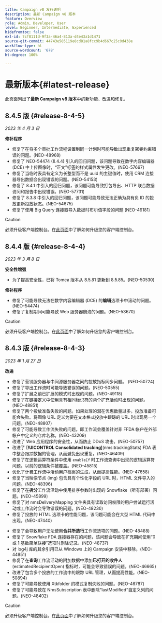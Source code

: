 ```yaml
---
title: Campaign v8 发行说明
description: 最新 Campaign v8 版本
feature: Overview
role: Admin, Developer, User
level: Beginner, Intermediate, Experienced
hidefromtoc: false
exl-id: 7cf8111d-9f3a-46a4-813a-d4e43a1d1471
source-git-commit: 44743e585119e8cd81a8fcc9b4d667c25c0d438e
workflow-type: ht
source-wordcount: '678'
ht-degree: 100%

---
```


# 最新版本{#latest-release}

此页面列出了&#x200B;**最新 Campaign v8 版本**&#x200B;中的新功能、改进和修复。

## 8.4.5 版 {#release-8-4-5}

_2023 年 4 月 3 日_

**修补程序**

* 修复了在将多个审批工作流程设置到同一计划时可能导致出现重复密钥约束错误的问题。(NEO-48968)
* 修复了 NEO-54474 (8.4.4) 引入的回归问题，该问题导致在数字内容编辑器 (DCE) 中上传图像时，“正文”标签的样式属性发生更改。(NEO-57697)
* 修复了当临时表具有定义为长整型而不是 uuid 的主键值时，使用 CRM 连接器导出数据会出现错误的问题。(NEO-54153)
* 修复了 8.4.1 中引入的回归问题，该问题可能导致打包导出、HTTP 联合数据访问和报告中出现错误。(NEO-57731)
* 修复了 8.3.8 中引入的回归问题，该问题可能导致无法正确为具有负 ID 的投放更新投放状态。(NEO-54675)
* 修复了使用 Big Query 连接器导入数据时布尔值字段的问题 (NEO-49181)

>[!CAUTION]
>
> 必须升级客户端控制台。在[此页面](../start/connect.md#upgrade-ac-console)中了解如何升级您的客户端控制台。

## 8.4.4 版 {#release-8-4-4}

_2023 年 3 月 8 日_

**安全性增强**

* 为了提高安全性，已将 Tomca 版本从 8.5.81 更新到 8.5.85。(NEO-50530)

**修补程序**

* 修复了可能导致无法在数字内容编辑器 (DCE) 的&#x200B;**编辑**&#x200B;选项卡中滚动的问题。(NEO-54474)
* 修复了复制期间可能导致 Web 服务器崩溃的问题。(NEO-53670)


>[!CAUTION]
>
> 必须升级客户端控制台。在[此页面](../start/connect.md#upgrade-ac-console)中了解如何升级您的客户端控制台。


## 8.4.3 版 {#release-8-4-3}


_2023 年 1 月 27 日_

**改进**

* 修复了营销服务器与中间源服务器之间的投放指标同步问题。 (NEO-50724) <!--OKKKK-->
* 修复了导出工作流时可能导致错误的问题。(NEO-50555) <!--OKKKK-->
* 修复了扩展之前已扩展的模式时出现的问题。(NEO-49118) <!--OKKKK-->
* 修复了在链接定义中使用具有相同标识符的两个扩充活动时出现的问题。(NEO-48851)
* 修复了两个投放准备失败的问题。如果处理的潜在优惠数量过多，投放准备可能会失败。将图像 URL 定义为要在文本格式投放中跟踪的 URL 时出现另一个问题。(NEO-48807) <!--OKKKK-->
* 修复了可能导致工作流失败的问题，即工作流会覆盖针对非 FFDA 帐户在外部帐户中定义的仓库名称。(NEO-43209) <!--OKKKK-->
* 改进了 Web 应用程序的安全性，从而防止 DDoS 攻击。(NEO-50757) <!--OKKKK-->
* 改进了 **[!UICONTROL Consolidated tracking]**(nms:trackingStats) FDA 表中整合跟踪数据的管理，从而避免出现重复。(NEO-46409)
* 修复了在逻辑运算符条件中使用 `enableIf` 时工作流查询中出现的逻辑运算符问题。以前的逻辑条件被覆盖。(NEO-45815)  <!--OKKKK-->
* 优化了计费工作流中活动用户档案的生成，从而提高性能。(NEO-47658) <!--OKKKK-->
* 修复了当映像节点 (img) 包含具有个性化字段的 URL 时，HTML 文件导入的问题。(NEO-48396)
* 修复了在&#x200B;**拆分**&#x200B;工作流活动中使用排序参数时出现的 Snowflake（所有部署）问题。(NEO-45899) <!--OKKKK-->
* 修复了对 nmsDeliveryMapping 文件夹具有读取访问权限的用户尝试运行活动或工作流时会导致错误的问题。(NEO-48230)
* 修复了投放的 HTML 选项卡的性能问题，该问题可能会在大型 HTML 代码中出现。(NEO-47440)
<!-- * Fixed an issue which could lead to a "Character set mismatch" error when using certain functions such as `to_nclob` with an Oracle unicode database where NChar was not enabled. (NEO-49361)
* Fixed an issue which prevented users from inserting a Time datatype in a **Data Update** workflow activity on MSSQL. (NEO-47763)-->
* 修复了会导致用户无法使用&#x200B;**合并所选行**&#x200B;工作流选项的问题。(NEO-48488)
* 修复了 Snowflake FDA 连接器存在的问题，该问题会导致在扩充期间使用“0 或 1 基数简单联接”选项时删除记录。(NEO-48737)
* 对 log4j 库的其余引用已从 Windows 上的 Campaign 安装中移除。(NEO-44851)
* 修复了在&#x200B;**查询**&#x200B;工作流活动的附加数据中添加&#x200B;**已打开的收件人** (estimatedRecipientOpen) 指标时，可能会导致错误的问题。(NEO-46665)
* 改进了包含多个投放的工作流中的跟踪 URL 管理，从而提高性能。(NEO-50894) <!--OKKKK-->
* 修复了可能导致使用 Xtkfolder 的模式复制失败的问题。(NEO-46787) <!--OKKKK-->
* 修复了可能导致在 NmsSubscription 表中删除“lastModified”自定义列的问题。(NEO-48402)


>[!CAUTION]
>
> 必须升级客户端控制台。在[此页面](../start/connect.md#upgrade-ac-console)中了解如何升级您的客户端控制台。

